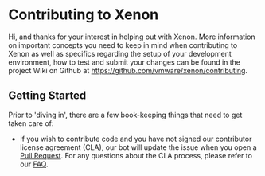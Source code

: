 # Contributing to Xenon

Hi, and thanks for your interest in helping out with Xenon.  More information on important concepts
you need to keep in mind when contributing to Xenon as well as specifics regarding the setup of your
development environment, how to test and submit your changes can be found in the project Wiki on
Github at https://github.com/vmware/xenon/contributing.

## Getting Started
Prior to 'diving in', there are a few book-keeping things that need to get taken care of:

* If you wish to contribute code and you have not signed our contributor license agreement (CLA), our bot
will update the issue when you open a
[Pull Request](https://help.github.com/articles/creating-a-pull-request). For any questions about the CLA
process, please refer to our [FAQ](https://cla.vmware.com/faq).
